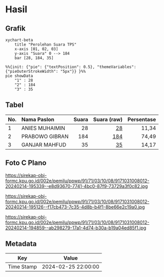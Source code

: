 # Hasil

## Grafik

```mermaid
xychart-beta
    title "Perolehan Suara TPS"
    x-axis [01, 02, 03]
    y-axis "Suara" 0 --> 184
    bar [28, 184, 35]
```

```mermaid
%%{init: {"pie": {"textPosition": 0.5}, "themeVariables": {"pieOuterStrokeWidth": "5px"}} }%%
pie showData
    "1" : 28
    "2" : 184
    "3" : 35
```

## Tabel

| No. | Nama Paslon    | Suara | Suara (raw) | Persentase |
|:--- |:-------------- | -----:| -----------:| ----------:|
| 1   | ANIES MUHAIMIN | 28    | [28][p-1]   | 11,34      |
| 2   | PRABOWO GIBRAN | 184   | [184][p-2]  | 74,49      |
| 3   | GANJAR MAHFUD  | 35    | [35][p-3]   | 14,17      |


[p-1]: https://github.com/gigit-pemilu/pemilu-2024-91-papua/blob/main/pilpres/hitung-suara/sub/91-papua/sub/71-kota-jayapura/sub/03-abepura/sub/1008-awiyo/sub/012-tps/sub/paslon-1.txt
[p-2]: https://github.com/gigit-pemilu/pemilu-2024-91-papua/blob/main/pilpres/hitung-suara/sub/91-papua/sub/71-kota-jayapura/sub/03-abepura/sub/1008-awiyo/sub/012-tps/sub/paslon-2.txt
[p-3]: https://github.com/gigit-pemilu/pemilu-2024-91-papua/blob/main/pilpres/hitung-suara/sub/91-papua/sub/71-kota-jayapura/sub/03-abepura/sub/1008-awiyo/sub/012-tps/sub/paslon-3.txt

## Foto C Plano

https://sirekap-obj-formc.kpu.go.id/002e/pemilu/ppwp/91/71/03/10/08/9171031008012-20240214-195339--e8d93670-7741-4bc0-87f9-73729a3f0c82.jpg

https://sirekap-obj-formc.kpu.go.id/002e/pemilu/ppwp/91/71/03/10/08/9171031008012-20240214-195126--f17cb473-7c35-4d8b-b4f1-8be66e2c19a0.jpg

https://sirekap-obj-formc.kpu.go.id/002e/pemilu/ppwp/91/71/03/10/08/9171031008012-20240214-194859--ab298279-17a1-4d74-b30a-b19a04ed85f1.jpg


## Metadata

| Key        | Value               |
| ---------- | ------------------- |
| Time Stamp | 2024-02-25 22:00:00 |



